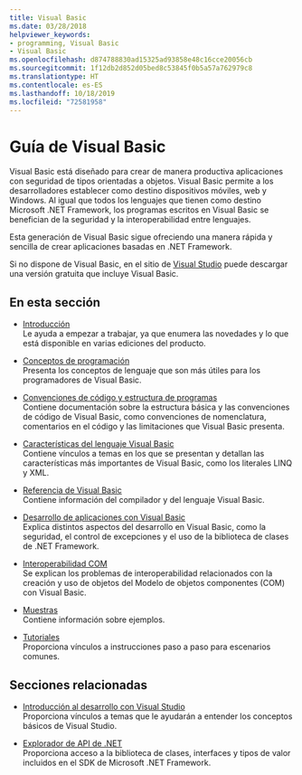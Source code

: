 ```yaml
---
title: Visual Basic
ms.date: 03/28/2018
helpviewer_keywords:
- programming, Visual Basic
- Visual Basic
ms.openlocfilehash: d874788830ad15325ad93858e48c16cce20056cb
ms.sourcegitcommit: 1f12db2d852d05bed8c53845f0b5a57a762979c8
ms.translationtype: HT
ms.contentlocale: es-ES
ms.lasthandoff: 10/18/2019
ms.locfileid: "72581958"
---
```

# <a name="visual-basic-guide"></a>Guía de Visual Basic

Visual Basic está diseñado para crear de manera productiva aplicaciones con seguridad de tipos orientadas a objetos. Visual Basic permite a los desarrolladores establecer como destino dispositivos móviles, web y Windows. Al igual que todos los lenguajes que tienen como destino Microsoft .NET Framework, los programas escritos en Visual Basic se benefician de la seguridad y la interoperabilidad entre lenguajes.

Esta generación de Visual Basic sigue ofreciendo una manera rápida y sencilla de crear aplicaciones basadas en .NET Framework.

Si no dispone de Visual Basic, en el sitio de [Visual Studio](https://aka.ms/vsdownload?utm_source=mscom&utm_campaign=msdocs) puede descargar una versión gratuita que incluye Visual Basic.

## <a name="in-this-section"></a>En esta sección

- [Introducción](../visual-basic/getting-started/index.md)  
  Le ayuda a empezar a trabajar, ya que enumera las novedades y lo que está disponible en varias ediciones del producto.

- [Conceptos de programación](../visual-basic/programming-guide/concepts/index.md)  
  Presenta los conceptos de lenguaje que son más útiles para los programadores de Visual Basic.

- [Convenciones de código y estructura de programas](../visual-basic/programming-guide/program-structure/program-structure-and-code-conventions.md)  
  Contiene documentación sobre la estructura básica y las convenciones de código de Visual Basic, como convenciones de nomenclatura, comentarios en el código y las limitaciones que Visual Basic presenta.

- [Características del lenguaje Visual Basic](../visual-basic/programming-guide/language-features/index.md)  
  Contiene vínculos a temas en los que se presentan y detallan las características más importantes de Visual Basic, como los literales LINQ y XML.

- [Referencia de Visual Basic](../visual-basic/reference/index.md)  
  Contiene información del compilador y del lenguaje Visual Basic.

- [Desarrollo de aplicaciones con Visual Basic](../visual-basic/developing-apps/index.md)  
  Explica distintos aspectos del desarrollo en Visual Basic, como la seguridad, el control de excepciones y el uso de la biblioteca de clases de .NET Framework.

- [Interoperabilidad COM](../visual-basic/programming-guide/com-interop/index.md)  
  Se explican los problemas de interoperabilidad relacionados con la creación y uso de objetos del Modelo de objetos componentes (COM) con Visual Basic.

- [Muestras](../visual-basic/sample-applications.md)  
  Contiene información sobre ejemplos.

- [Tutoriales](../visual-basic/walkthroughs.md)  
  Proporciona vínculos a instrucciones paso a paso para escenarios comunes.

## <a name="related-sections"></a>Secciones relacionadas

- [Introducción al desarrollo con Visual Studio](/visualstudio/ide/get-started-developing-with-visual-studio)  
  Proporciona vínculos a temas que le ayudarán a entender los conceptos básicos de Visual Studio.

- [Explorador de API de .NET](../../api/index.md)  
  Proporciona acceso a la biblioteca de clases, interfaces y tipos de valor incluidos en el SDK de Microsoft .NET Framework.
